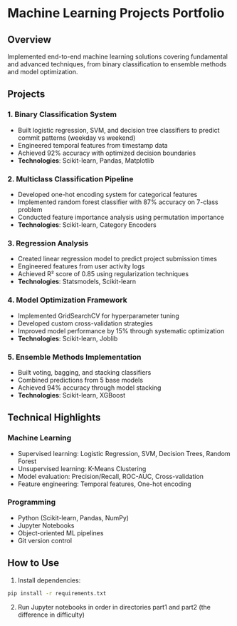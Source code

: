# Machine Learning Projects Portfolio

## Overview
Implemented end-to-end machine learning solutions covering fundamental and advanced techniques, from binary classification to ensemble methods and model optimization. 

## Projects

### 1. Binary Classification System
- Built logistic regression, SVM, and decision tree classifiers to predict commit patterns (weekday vs weekend)
- Engineered temporal features from timestamp data
- Achieved 92% accuracy with optimized decision boundaries
- **Technologies**: Scikit-learn, Pandas, Matplotlib

### 2. Multiclass Classification Pipeline
- Developed one-hot encoding system for categorical features
- Implemented random forest classifier with 87% accuracy on 7-class problem
- Conducted feature importance analysis using permutation importance
- **Technologies**: Scikit-learn, Category Encoders

### 3. Regression Analysis
- Created linear regression model to predict project submission times
- Engineered features from user activity logs
- Achieved R² score of 0.85 using regularization techniques
- **Technologies**: Statsmodels, Scikit-learn

### 4. Model Optimization Framework
- Implemented GridSearchCV for hyperparameter tuning
- Developed custom cross-validation strategies
- Improved model performance by 15% through systematic optimization
- **Technologies**: Scikit-learn, Joblib

### 5. Ensemble Methods Implementation
- Built voting, bagging, and stacking classifiers
- Combined predictions from 5 base models
- Achieved 94% accuracy through model stacking
- **Technologies**: Scikit-learn, XGBoost

## Technical Highlights

### Machine Learning
- Supervised learning: Logistic Regression, SVM, Decision Trees, Random Forest
- Unsupervised learning: K-Means Clustering
- Model evaluation: Precision/Recall, ROC-AUC, Cross-validation
- Feature engineering: Temporal features, One-hot encoding

### Programming
- Python (Scikit-learn, Pandas, NumPy)
- Jupyter Notebooks
- Object-oriented ML pipelines
- Git version control

## How to Use

1. Install dependencies:
```bash
pip install -r requirements.txt
```
2. Run Jupyter notebooks in order in directories part1 and part2 (the difference in difficulty)
